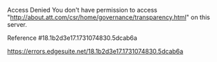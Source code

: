 Access Denied
You don't have permission to access "http://about.att.com/csr/home/governance/transparency.html" on this server.

Reference #18.1b2d3e17.1731074830.5dcab6a

https://errors.edgesuite.net/18.1b2d3e17.1731074830.5dcab6a